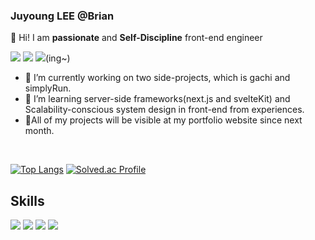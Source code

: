 <!-- ![header](https://capsule-render.vercel.app/api?type=waving&fontColor=000000&color=&height=200&section=header&text=Juyoung_Lee&fontSize=60) -->

### Juyoung LEE @Brian
👋 Hi! I am **passionate** and **Self-Discipline** front-end engineer


<a href="mailto:hys83751952@gmail.com" target="_blank"><img src="https://img.shields.io/badge/Gmail-red?style=flat&logo=Gmail&logoColor=white"/></a>
<a href="https://velog.io/@sharphand1" target="_blank"><img src="https://img.shields.io/badge/Tech%20Blog-11B48A?style=flat-square&logo=Vimeo&logoColor=white"/></a>
<a href="https://www.juyoungdev.com/" target="_blank"><img src="https://img.shields.io/badge/portfolio-black?style=flat&logo=Next.js&logoColor=white"/></a>(ing~)

- 🔭 I’m currently working on two side-projects, which is gachi and simplyRun.
- 🌱 I’m learning server-side frameworks(next.js and svelteKit) and Scalability-conscious system design in front-end from experiences.
- 👯All of my projects will be visible at my portfolio website since next month.
</br>

[![Top Langs](https://github-readme-stats.vercel.app/api/top-langs/?username=CodyMan0&layout=compact)](https://github.com/anuraghazra/github-readme-stats)
[![Solved.ac Profile](http://mazassumnida.wtf/api/generate_badge?boj=hys83751952)](https://solved.ac/hys83751952)



## Skills
<div>
  <img src="https://img.shields.io/badge/JavaScript-F7DF1E?style=for-the-badge&logo=JavaScript&logoColor=white"/>
  <img src="https://img.shields.io/badge/TypeScript-007ACC?style=for-the-badge&logo=typescript&logoColor=white"/>
  <img src="https://img.shields.io/badge/React-61DAFB?style=for-the-badge&logo=React&logoColor=white"/>
  <img src="https://img.shields.io/badge/styled--components-DB7093?style=for-the-badge&logo=styled-components&logoColor=white"/>

<!--
**CodyMan0/CodyMan0** is a ✨ _special_ ✨ repository because its `README.md` (this file) appears on your GitHub profile.
#### 🧐 I'm interested in...


- 🔭 I’m currently working on ...
- 👯 I’m looking to collaborate on ...
- 🤔 I’m looking for help with ...
- 💬 Ask me about ...
- 📫 How to reach me: ...
- 😄 Pronouns: ...
- ⚡ Fun fact: ...
-->
